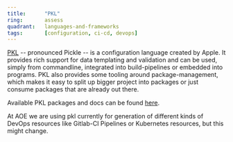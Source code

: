 ```yaml
---
title:      "PKL"
ring:       assess
quadrant:   languages-and-frameworks
tags:       [configuration, ci-cd, devops]
---
```


[PKL](https://pkl-lang.org/) -- pronounced Pickle -- is a configuration language created by Apple. It provides rich support for data templating
and validation and can be used, simply from commandline, integrated into build-pipelines or embedded into programs. PKL
also provides some tooling around package-management, which makes it easy to split up bigger project into packages or
just consume packages that are already out there.

Available PKL packages and docs can be found [here](https://pkl-lang.org/package-docs/).

At AOE we are using pkl currently for generation of different kinds of DevOps resources like Gitlab-CI
Pipelines or Kubernetes resources, but this might change.
